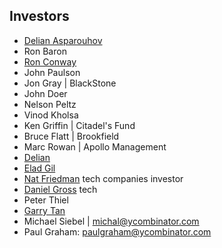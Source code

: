 ## Investors
- [Delian Asparouhov](http://delian.io/portfolio)
- Ron Baron
- [Ron Conway](https://svangel.com/)
- John Paulson
- Jon Gray | BlackStone
- John Doer 
- Nelson Peltz
- Vinod Kholsa 
- Ken Griffin | Citadel's Fund
- Bruce Flatt | Brookfield
- Marc Rowan | Apollo Management
- [Delian](http://delian.io/)
- [Elad Gil](http://www.eladgil.com/)
- [Nat Friedman](https://nat.org/) tech companies investor
- [Daniel Gross](https://dcgross.com/) tech
- Peter Thiel
- [Garry Tan](https://twitter.com/garrytan)
- Michael Siebel | michal@ycombinator.com
- Paul Graham: paulgraham@ycombinator.com
